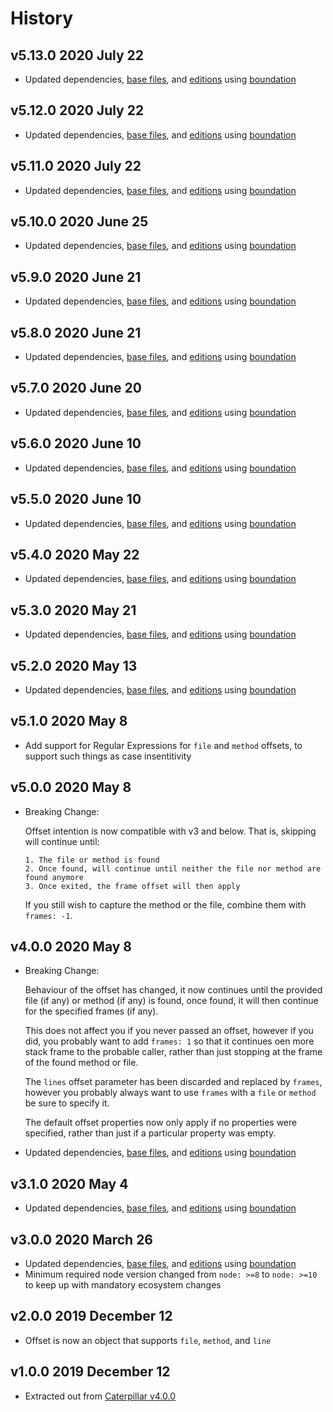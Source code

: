 # History

## v5.13.0 2020 July 22

-   Updated dependencies, [base files](https://github.com/bevry/base), and [editions](https://editions.bevry.me) using [boundation](https://github.com/bevry/boundation)

## v5.12.0 2020 July 22

-   Updated dependencies, [base files](https://github.com/bevry/base), and [editions](https://editions.bevry.me) using [boundation](https://github.com/bevry/boundation)

## v5.11.0 2020 July 22

-   Updated dependencies, [base files](https://github.com/bevry/base), and [editions](https://editions.bevry.me) using [boundation](https://github.com/bevry/boundation)

## v5.10.0 2020 June 25

-   Updated dependencies, [base files](https://github.com/bevry/base), and [editions](https://editions.bevry.me) using [boundation](https://github.com/bevry/boundation)

## v5.9.0 2020 June 21

-   Updated dependencies, [base files](https://github.com/bevry/base), and [editions](https://editions.bevry.me) using [boundation](https://github.com/bevry/boundation)

## v5.8.0 2020 June 21

-   Updated dependencies, [base files](https://github.com/bevry/base), and [editions](https://editions.bevry.me) using [boundation](https://github.com/bevry/boundation)

## v5.7.0 2020 June 20

-   Updated dependencies, [base files](https://github.com/bevry/base), and [editions](https://editions.bevry.me) using [boundation](https://github.com/bevry/boundation)

## v5.6.0 2020 June 10

-   Updated dependencies, [base files](https://github.com/bevry/base), and [editions](https://editions.bevry.me) using [boundation](https://github.com/bevry/boundation)

## v5.5.0 2020 June 10

-   Updated dependencies, [base files](https://github.com/bevry/base), and [editions](https://editions.bevry.me) using [boundation](https://github.com/bevry/boundation)

## v5.4.0 2020 May 22

-   Updated dependencies, [base files](https://github.com/bevry/base), and [editions](https://editions.bevry.me) using [boundation](https://github.com/bevry/boundation)

## v5.3.0 2020 May 21

-   Updated dependencies, [base files](https://github.com/bevry/base), and [editions](https://editions.bevry.me) using [boundation](https://github.com/bevry/boundation)

## v5.2.0 2020 May 13

-   Updated dependencies, [base files](https://github.com/bevry/base), and [editions](https://editions.bevry.me) using [boundation](https://github.com/bevry/boundation)

## v5.1.0 2020 May 8

-   Add support for Regular Expressions for `file` and `method` offsets, to support such things as case insentitivity

## v5.0.0 2020 May 8

-   Breaking Change:

    Offset intention is now compatible with v3 and below. That is, skipping will continue until:

        1. The file or method is found
        2. Once found, will continue until neither the file nor method are found anymore
        3. Once exited, the frame offset will then apply

    If you still wish to capture the method or the file, combine them with `frames: -1`.

## v4.0.0 2020 May 8

-   Breaking Change:

    Behaviour of the offset has changed, it now continues until the provided file (if any) or method (if any) is found, once found, it will then continue for the specified frames (if any).

    This does not affect you if you never passed an offset, however if you did, you probably want to add `frames: 1` so that it continues oen more stack frame to the probable caller, rather than just stopping at the frame of the found method or file.

    The `lines` offset parameter has been discarded and replaced by `frames`, however you probably always want to use `frames` with a `file` or `method` be sure to specify it.

    The default offset properties now only apply if no properties were specified, rather than just if a particular property was empty.

-   Updated dependencies, [base files](https://github.com/bevry/base), and [editions](https://editions.bevry.me) using [boundation](https://github.com/bevry/boundation)

## v3.1.0 2020 May 4

-   Updated dependencies, [base files](https://github.com/bevry/base), and [editions](https://editions.bevry.me) using [boundation](https://github.com/bevry/boundation)

## v3.0.0 2020 March 26

-   Updated dependencies, [base files](https://github.com/bevry/base), and [editions](https://editions.bevry.me) using [boundation](https://github.com/bevry/boundation)
-   Minimum required node version changed from `node: >=8` to `node: >=10` to keep up with mandatory ecosystem changes

## v2.0.0 2019 December 12

-   Offset is now an object that supports `file`, `method`, and `line`

## v1.0.0 2019 December 12

-   Extracted out from [Caterpillar v4.0.0](https://github.com/bevry/caterpillar/blob/20fde0ae4519f178ef0768e8183b4e413a44fcd1/source/logger.js#L202-L297)
